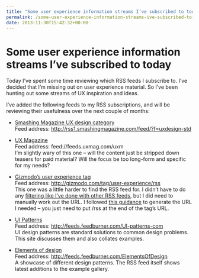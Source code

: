 ```yaml
---
title: "Some user experience information streams I’ve subscribed to today"
permalink: /some-user-experience-information-streams-ive-subscribed-to-today
date: 2013-11-30T15:42:32+00:00
---
```


# Some user experience information streams I’ve subscribed to today

Today I’ve spent some time reviewing which RSS feeds I subscribe to. I’ve decided that I’m missing out on user experience material. So I’ve been hunting out some streams of UX inspiration and ideas.

I’ve added the following feeds to my RSS subscriptions, and will be reviewing their usefulness over the next couple of months:

- [Smashing Magazine UX design category](http://uxdesign.smashingmagazine.com/)  
  Feed address: http://rss1.smashingmagazine.com/feed/?f=uxdesign-std

- [UX Magazine](http://uxmag.com/)  
  Feed address: feed://feeds.uxmag.com/uxm  
  I’m slightly wary of this one – will the content just be stripped down teasers for paid material? Will the focus be too long-form and specific for my needs?

- [Gizmodo’s user experience tag](http://gizmodo.com/tag/user-experience)  
  Feed address: http://gizmodo.com/tag/user-experience/rss  
  This one was a little harder to find the RSS feed for. I didn’t have to do any [filtering like I’ve done with other RSS feeds](http://www.martinlugton.com/filtering-rss-feeds-for-a-more-useful-inbound-content-stream/), but I did need to manually work out the URL. I followed [this guidance](http://gizmodo.com/329925/how-to-subscribe-to-the-best-gizmodo-stories-on-rss) to generate the URL I needed – you just need to put /rss at the end of the tag’s URL.

- [UI Patterns](http://ui-patterns.com/)  
  Feed address: http://feeds.feedburner.com/UI-patterns-com  
  UI design patterns are standard solutions to common design problems. This site discusses them and also collates examples.

- [Elements of design](http://www.smileycat.com/design_elements/)  
  Feed address: http://feeds.feedburner.com/ElementsOfDesign  
  A showcase of different design patterns. The RSS feed itself shows latest additions to the example gallery.